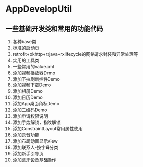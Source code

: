 # AppDevelopUtil
## 一些基础开发类和常用的功能代码
1.  各种base类
2.  标准的启动页
3.  retrofit+okhttp+rxjava+rxlifecycle的网络请求封装和异常处理等
4.  实用的工具类
5.  一些常用的value.xml
6.  添加视频播放器Demo
7.  添加下拉刷新控件Demo
8.  添加视频下载Demo
9.  添加相册Demo
10. 添加日历Demo
11. 添加App桌面角标Demo
12. 添加二维码Demo
13. 添加申请权限说明
14. 添加手势解锁，指纹解锁
15. 添加ConstraintLayout常用属性使用
16. 添加录音功能
17. 添加布局动画显示View
18. 添加联系人-按字母分类
19. 添加新手引导页
19. 添加蓝牙设备基础操作

